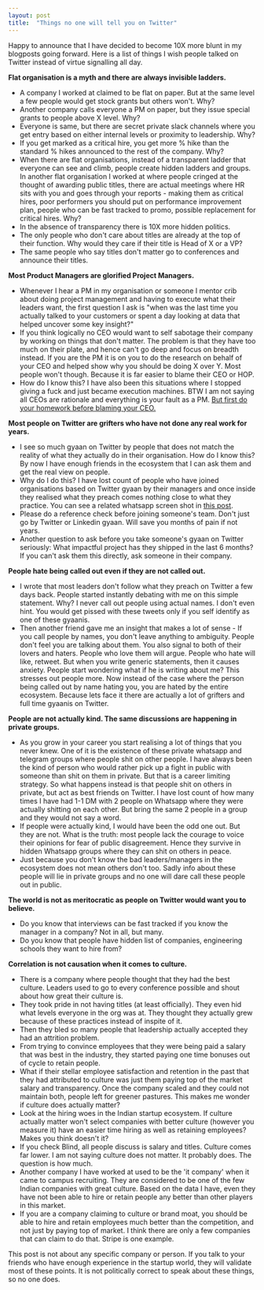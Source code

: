 ```yaml
---
layout: post
title:  "Things no one will tell you on Twitter"
---
```


Happy to announce that I have decided to become 10X more blunt in my blogposts going forward. Here is a list of things I wish people talked on Twitter instead of virtue signalling all day.

**Flat organisation is a myth and there are always invisible ladders.**

- A company I worked at claimed to be flat on paper. But at the same level a few people would get stock grants but others won't. Why?
- Another company calls everyone a PM on paper, but they issue special grants to people above X level. Why?
- Everyone is same, but there are secret private slack channels where you get entry based on either internal levels or proximity to leadership. Why?
- If you get marked as a critical hire, you get more % hike than the standard % hikes announced to the rest of the company. Why?
- When there are flat organisations, instead of a transparent ladder that everyone can see and climb, people create hidden ladders and groups. In another flat organisation I worked at where people cringed at the thought of awarding public titles, there are actual meetings where HR sits with you and goes through your reports - making them as critical hires, poor performers you should put on performance improvement plan, people who can be fast tracked to promo, possible replacement for critical hires. Why?
- In the absence of transparency there is 10X more hidden politics.
- The only people who don't care about titles are already at the top of their function. Why would they care if their title is Head of X or a VP?
- The same people who say titles don't matter go to conferences and announce their titles.

**Most Product Managers are glorified Project Managers.**

- Whenever I hear a PM in my organisation or someone I mentor crib about doing project management and having to execute what their leaders want, the first question I ask is "when was the last time you actually talked to your customers or spent a day looking at data that helped uncover some key insight?"
- If you think logically no CEO would want to self sabotage their company by working on things that don't matter. The problem is that they have too much on their plate, and hence can't go deep and focus on breadth instead. If you are the PM it is on you to do the research on behalf of your CEO and helped show why you should be doing X over Y. Most people won't though. Because it is far easier to blame their CEO or HOP.
- How do I know this? I have also been this situations where I stopped giving a fuck and just became execution machines. BTW I am not saying all CEOs are rationale and everything is your fault as a PM. [But first do your homework before blaming your CEO.](https://manassaloi.com/2021/01/13/planning-feature.html)

**Most people on Twitter are grifters who have not done any real work for years.**

- I see so much gyaan on Twitter by people that does not match the reality of what they actually do in their organisation. How do I know this? By now I have enough friends in the ecosystem that I can ask them and get the real view on people.
- Why do I do this? I have lost count of people who have joined organisations based on Twitter gyaan by their managers and once inside they realised what they preach comes nothing close to what they practice. You can see a related whatsapp screen shot in [this post](https://manassaloi.com/2021/09/13/twitter-virtue-signalling.html).
- Please do a reference check before joining someone's team. Don't just go by Twitter or Linkedin gyaan. Will save you months of pain if not years.
- Another question to ask before you take someone's gyaan on Twitter seriously: What impactful project has they shipped in the last 6 months? If you can't ask them this directly, ask someone in their company.

**People hate being called out even if they are not called out.**

- I wrote that most leaders don't follow what they preach on Twitter a few days back. People started instantly debating with me on this simple statement. Why? I never call out people using actual names. I don't even hint. You would get pissed with these tweets only if you self identify as one of these gyaanis.
- Then another friend gave me an insight that makes a lot of sense - If you call people by names, you don't leave anything to ambiguity. People don't feel you are talking about them. You also signal to both of their lovers and haters. People who love them will argue. People who hate will like, retweet. But when you write generic statements, then it causes anxiety. People start wondering what if he is writing about me? This stresses out people more. Now instead of the case where the person being called out by name hating you, you are hated by the entire ecosystem. Because lets face it there are actually a lot of grifters and full time gyaanis on Twitter.

**People are not actually kind. The same discussions are happening in private groups.**

- As you grow in your career you start realising a lot of things that you never knew. One of it is the existence of these private whatsapp and telegram groups where people shit on other people. I have always been the kind of person who would rather pick up a fight in public with someone than shit on them in private. But that is a career limiting strategy. So what happens instead is that people shit on others in private, but act as best friends on Twitter. I have lost count of how many times I have had 1-1 DM with 2 people on Whatsapp where they were actually shitting on each other. But bring the same 2 people in a group and they would not say a word.
- If people were actually kind, I would have been the odd one out. But they are not. What is the truth: most people lack the courage to voice their opinions for fear of public disagreement. Hence they survive in hidden Whatsapp groups where they can shit on others in peace.
- Just because you don't know the bad leaders/managers in the ecosystem does not mean others don't too. Sadly info about these people will lie in private groups and no one will dare call these people out in public.

**The world is not as meritocratic as people on Twitter would want you to believe.**

- Do you know that interviews can be fast tracked if you know the manager in a company? Not in all, but many.
- Do you know that people have hidden list of companies, engineering schools they want to hire from?

**Correlation is not causation when it comes to culture.**

- There is a company where people thought that they had the best culture. Leaders used to go to every conference possible and shout about how great their culture is.
- They took pride in not having titles (at least officially). They even hid what levels everyone in the org was at. They thought they actually grew because of these practices instead of inspite of it.
- Then they bled so many people that leadership actually accepted they had an attrition problem.
- From trying to convince employees that they were being paid a salary that was best in the industry, they started paying one time bonuses out of cycle to retain people.
- What if their stellar employee satisfaction and retention in the past that they had attributed to culture was just them paying top of the market salary and transparency. Once the company scaled and they could not maintain both, people left for greener pastures. This makes me wonder if culture does actually matter?
- Look at the hiring woes in the Indian startup ecosystem. If culture actually matter won't select companies with better culture (however you measure it) have an easier time hiring as well as retaining employees? Makes you think doesn't it?
- If you check Blind, all people discuss is salary and titles. Culture comes far lower. I am not saying culture does not matter. It probably does. The question is how much.
- Another company I have worked at used to be the 'it company' when it came to campus recruiting. They are considered to be one of the few Indian companies with great culture. Based on the data I have, even they have not been able to hire or retain people any better than other players in this market.
- If you are a company claiming to culture or brand moat, you should be able to hire and retain employees much better than the competition, and not just by paying top of market. I think there are only a few companies that can claim to do that. Stripe is one example.

This post is not about any specific company or person. If you talk to your friends who have enough experience in the startup world, they will validate most of these points. It is not politically correct to speak about these things, so no one does.
